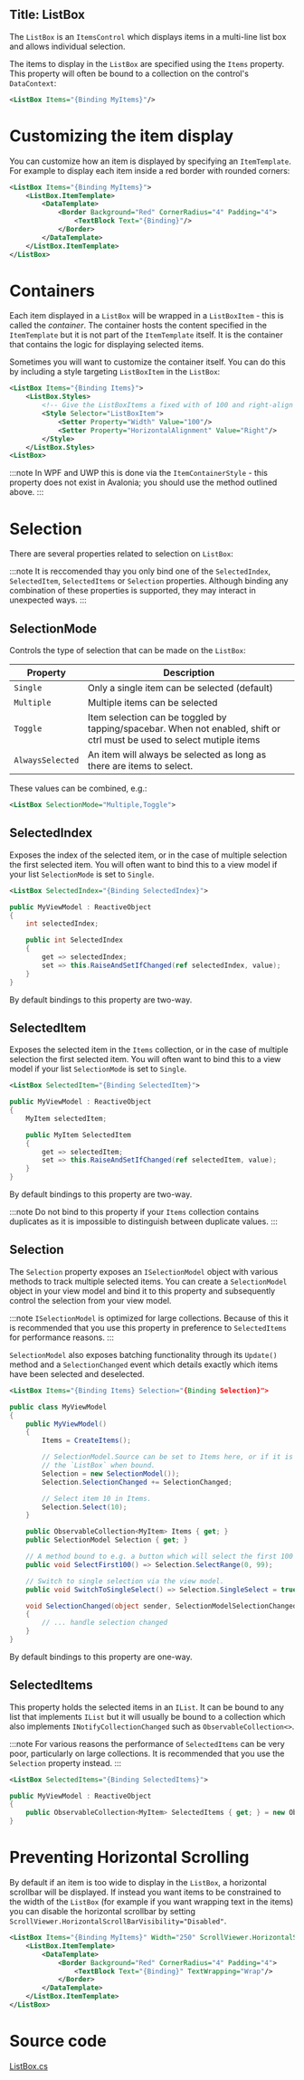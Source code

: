 Title: ListBox
---
The `ListBox` is an `ItemsControl` which displays items in a multi-line list box and allows individual selection.

The items to display in the `ListBox` are specified using the `Items` property. This property will
often be bound to a collection on the control's `DataContext`:

```xml
<ListBox Items="{Binding MyItems}"/>
```

# Customizing the item display

You can customize how an item is displayed by specifying an `ItemTemplate`. For example to display
each item inside a red border with rounded corners:

```xml
<ListBox Items="{Binding MyItems}">
    <ListBox.ItemTemplate>
        <DataTemplate>
            <Border Background="Red" CornerRadius="4" Padding="4">
                <TextBlock Text="{Binding}"/>
            </Border>
        </DataTemplate>
    </ListBox.ItemTemplate>
</ListBox>
```

# Containers

Each item displayed in a `ListBox` will be wrapped in a `ListBoxItem` - this is called the
_container_. The container hosts the content specified in the `ItemTemplate` but it is not part of
the `ItemTemplate` itself. It is the container that contains the logic for displaying selected
items.

Sometimes you will want to customize the container itself. You can do this by including a style
targeting `ListBoxItem` in the `ListBox`:

```xml
<ListBox Items="{Binding Items}">
    <ListBox.Styles>
        <!-- Give the ListBoxItems a fixed with of 100 and right-align them -->
        <Style Selector="ListBoxItem">
            <Setter Property="Width" Value="100"/>
            <Setter Property="HorizontalAlignment" Value="Right"/>
        </Style>
    </ListBox.Styles>
<ListBox>
```

:::note
In WPF and UWP this is done via the `ItemContainerStyle` - this property does not exist in Avalonia;
you should use the method outlined above.
:::

# Selection

There are several properties related to selection on `ListBox`:

:::note
It is reccomended thay you only bind one of the `SelectedIndex`, `SelectedItem`, `SelectedItems` or
`Selection` properties. Although binding any combination of these properties is supported, they may
interact in unexpected ways.
:::

## SelectionMode

Controls the type of selection that can be made on the `ListBox`:

|Property|Description|
|--------|-----------|
|`Single`|Only a single item can be selected (default)|
|`Multiple`|Multiple items can be selected|
|`Toggle`|Item selection can be toggled by tapping/spacebar. When not enabled, shift or ctrl must be used to select mutiple items|
|`AlwaysSelected`|An item will always be selected as long as there are items to select.|

These values can be combined, e.g.:

```xml
<ListBox SelectionMode="Multiple,Toggle">
```

## SelectedIndex

Exposes the index of the selected item, or in the case of multiple selection the first selected
item. You will often want to bind this to a view model if your list `SelectionMode` is set to
`Single`.

```xml
<ListBox SelectedIndex="{Binding SelectedIndex}">
```

```csharp
public MyViewModel : ReactiveObject
{
    int selectedIndex;

    public int SelectedIndex
    {
        get => selectedIndex;
        set => this.RaiseAndSetIfChanged(ref selectedIndex, value);
    }
}
```

By default bindings to this property are two-way.

## SelectedItem

Exposes the selected item in the `Items` collection, or in the case of multiple selection the first
selected item. You will often want to bind this to a view model if your list `SelectionMode` is set
to `Single`.

```xml
<ListBox SelectedItem="{Binding SelectedItem}">
```

```csharp
public MyViewModel : ReactiveObject
{
    MyItem selectedItem;

    public MyItem SelectedItem
    {
        get => selectedItem;
        set => this.RaiseAndSetIfChanged(ref selectedItem, value);
    }
}
```

By default bindings to this property are two-way.

:::note
Do not bind to this property if your `Items` collection contains duplicates as it is impossible to
distinguish between duplicate values.
:::

## Selection

The `Selection` property exposes an `ISelectionModel` object with various methods to track multiple
selected items. You can create a `SelectionModel` object in your view model and bind it to this
property and subsequently control the selection from your view model.

:::note
`ISelectionModel` is optimized for large collections. Because of this it is recommended that you
use this property in preference to `SelectedItems` for performance reasons.
:::

`SelectionModel` also exposes batching functionality through its `Update()` method and a
`SelectionChanged` event which details exactly which items have been selected and deselected.

```xml
<ListBox Items="{Binding Items} Selection="{Binding Selection}">
```

```csharp
public class MyViewModel
{
    public MyViewModel()
    {
        Items = CreateItems();

        // SelectionModel.Source can be set to Items here, or if it is left null it will be set by
        // the `ListBox` when bound.
        Selection = new SelectionModel());
        Selection.SelectionChanged += SelectionChanged;

        // Select item 10 in Items.
        Selection.Select(10);
    }

    public ObservableCollection<MyItem> Items { get; }
    public SelectionModel Selection { get; }

    // A method bound to e.g. a button which will select the first 100 items.
    public void SelectFirst100() => Selection.SelectRange(0, 99);

    // Switch to single selection via the view model.
    public void SwitchToSingleSelect() => Selection.SingleSelect = true;

    void SelectionChanged(object sender, SelectionModelSelectionChangedEventArgs e)
    {
        // ... handle selection changed
    }
}
```

By default bindings to this property are one-way.

## SelectedItems

This property holds the selected items in an `IList`. It can be bound to any list that implements
`IList` but it will usually be bound to a collection which also implements `INotifyCollectionChanged`
such as `ObservableCollection<>`.

:::note
For various reasons the performance of `SelectedItems` can be very poor, particularly on large
collections. It is recommended that you use the `Selection` property instead.
:::

```xml
<ListBox SelectedItems="{Binding SelectedItems}">
```

```csharp
public MyViewModel : ReactiveObject
{
    public ObservableCollection<MyItem> SelectedItems { get; } = new ObservableCollection<MyItem>();
}
```

# Preventing Horizontal Scrolling

By default if an item is too wide to display in the `ListBox`, a horizontal scrollbar will be
displayed. If instead you want items to be constrained to the width of the `ListBox` (for example
if you want wrapping text in the items) you can disable the horizontal scrollbar by setting
`ScrollViewer.HorizontalScrollBarVisibility="Disabled"`.

```xml
<ListBox Items="{Binding MyItems}" Width="250" ScrollViewer.HorizontalScrollBarVisibility="Disabled">
    <ListBox.ItemTemplate>
        <DataTemplate>
            <Border Background="Red" CornerRadius="4" Padding="4">
                <TextBlock Text="{Binding}" TextWrapping="Wrap"/>
            </Border>
        </DataTemplate>
    </ListBox.ItemTemplate>
</ListBox>

```

# Source code
[ListBox.cs](https://github.com/AvaloniaUI/Avalonia/blob/master/src/Avalonia.Controls/ListBox.cs)
